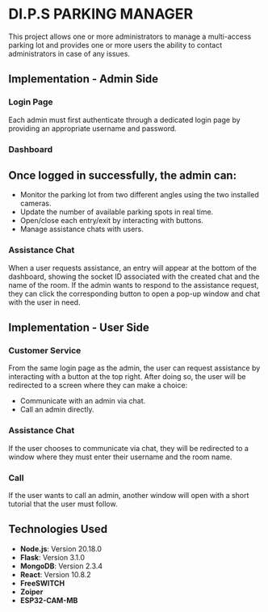 # DI.P.S PARKING MANAGER

This project allows one or more administrators to manage a multi-access parking lot and provides one or more users the ability to contact administrators in case of any issues.

## Implementation - Admin Side

### Login Page
Each admin must first authenticate through a dedicated login page by providing an appropriate username and password.

### Dashboard
Once logged in successfully, the admin can:
- 
- Monitor the parking lot from two different angles using the two installed cameras.
- Update the number of available parking spots in real time.
- Open/close each entry/exit by interacting with buttons.
- Manage assistance chats with users.

### Assistance Chat
When a user requests assistance, an entry will appear at the bottom of the dashboard, showing the socket ID associated with the created chat and the name of the room. If the admin wants to respond to the assistance request, they can click the corresponding button to open a pop-up window and chat with the user in need.

## Implementation - User Side

### Customer Service
From the same login page as the admin, the user can request assistance by interacting with a button at the top right. After doing so, the user will be redirected to a screen where they can make a choice:

- Communicate with an admin via chat.
- Call an admin directly.

### Assistance Chat
If the user chooses to communicate via chat, they will be redirected to a window where they must enter their username and the room name.

### Call
If the user wants to call an admin, another window will open with a short tutorial that the user must follow.

## Technologies Used

- **Node.js**: Version 20.18.0
- **Flask**: Version 3.1.0
- **MongoDB**: Version 2.3.4
- **React**: Version 10.8.2
- **FreeSWITCH**
- **Zoiper**
- **ESP32-CAM-MB**

